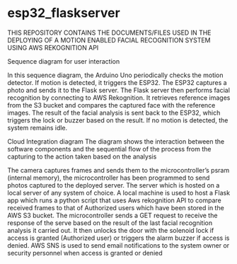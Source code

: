 # esp32_flaskserver

THIS REPOSITORY CONTAINS THE DOCUMENTS/FILES USED IN THE DEPLOYING OF A MOTION ENABLED FACIAL RECOGNITION SYSTEM USING AWS REKOGNITION API


Sequence diagram for user interaction

In this sequence diagram, the Arduino Uno periodically checks the motion detector. If motion is detected, it triggers the ESP32. The ESP32 captures a photo and sends it to the Flask server. The Flask server then performs facial recognition by connecting to AWS Rekognition. It retrieves reference images from the S3 bucket and compares the captured face with the reference images. The result of the facial analysis is sent back to the ESP32, which triggers the lock or buzzer based on the result. If no motion is detected, the system remains idle.

Cloud Integration diagram
The diagram   shows the interaction between the software components and the sequential flow of the process from the capturing to the action taken based on the analysis 
 
The camera captures frames and sends them to the microcontroller’s psram (internal memory), the microcontroller has been programmed to send photos captured to the deployed server. The server which is hosted on a local server of any system of choice. A local machine is used to host a Flask app which runs a python script that uses Aws rekognition API to compare received frames to that of Authorized users which have been stored in the AWS S3 bucket. The microcontroller sends a GET request to receive the response of the serve based on the result of the last facial recognition analysis it carried out. It then unlocks the door with the solenoid lock if access is granted (Authorized user) or triggers the alarm buzzer if access is denied. AWS SNS is used to send email notifications to the system owner or security personnel when access is granted or denied
